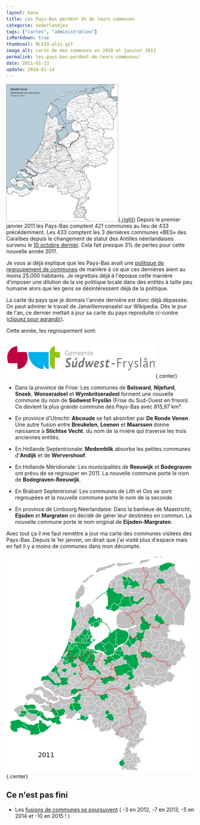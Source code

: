 ```yaml
---
layout: base
title: Les Pays-Bas perdent 3% de leurs communes
categorie: nederlandjes
tags: ["cartes", "administration"]
isMarkdown: true
thumbnail: NL419-alix.gif
image_alt: carte de mes communes en 2010 et janvier 2011
permalink: les-pays-bas-perdent-de-leurs-communes/
date: 2011-01-13
update: 2016-01-14
---
```



[![communes des Pays-Bas](2011-NL-Gemeenten-nl1800px.png){.right}](http://upload.wikimedia.org/wikipedia/commons/5/5c/2011-NL-Gemeenten-nl1800px.png) Depuis le premier janvier 2011 les Pays-Bas comptent 421 communes au lieu de 433 précédemment. Les 433 comptent les 3 dernières communes «BES» des Caraïbes depuis le changement de statut des Antilles néerlandaises survenu le [10 octobre dernier](/en-vrac-et-en-automne). Cela fait presque 3% de pertes pour cette nouvelle année 2011.

Je vous ai déjà explique que les Pays-Bas avait une [politique de regroupement de communes](/regroupement-de-communes) de manière à ce que ces dernières aient au moins 25.000 habitants. Je regrettais déjà à l'époque cette manière d'imposer une dilution de la vie politique locale dans des entités à taille peu humaine alors que les gens se désintéressent déjà de la politique.

La carte du pays que je donnais l'année dernière est donc déjà dépassée. On peut admirer le travail de Janwillemvanaalst sur Wikipedia. Dès le jour de l'an, ce dernier mettait à jour sa carte du pays reproduite ci-contre ([cliquez pour agrandir](http://upload.wikimedia.org/wikipedia/commons/5/5c/2011-NL-Gemeenten-nl1800px.png)).

Cette année, les regroupement sont:

<!--excerpt-->


![logo de la nouvelle commune de Súdwest Fryslân](Sudwest-Fryslan.png){.center}

* Dans la province de Frise: Les communes de **Bolsward**, **Nijefurd**, **Sneek**, **Wonseradeel** et **Wymbritseradeel** forment une nouvelle commune du nom de **Súdwest Fryslân** (Frise du Sud-Ouest en frison). Ce devient la plus grande commune des Pays-Bas avec 815,97 km². 

* En province d'Utrecht: **Abcoude** se fait absorber par **De Ronde Venen**. Une autre fusion entre **Breukelen**, **Loenen** et **Maarssen** donne naissance à **Stichtse Vecht**. du nom de la rivière qui traverse les trois anciennes entités.

* En Hollande Septentrionale: **Medemblik** absorbe les petites communes d'**Andijk** et de **Wervershoof**.

* En Hollande Méridionale: Les municipalités de **Reeuwijk** et **Bodegraven**  ont prévu de se regrouper en 2011. La nouvelle commune porte le nom de **Bodegraven-Reeuwijk**.

* En Brabant Septentrional: Les communes de Lith et Oss se sont regroupées et la nouvelle commune porte le nom de la seconde.

* En province de Limbourg Néerlandaise: Dans la banlieue de Maastricht, **Eijsden** et **Margraten** on décidé de gérer leur destinées en commun. La nouvelle commune porte le nom original de **Eijsden-Margraten**.

Avec tout ça il me faut remettre à jour ma carte des communes visitées des Pays-Bas. Depuis le 1er janvier, on dirait que j'ai visité plus d'espace mais en fait il y a moins de communes dans mon décompte.

![carte de mes communes en 2010 et janvier 2011](NL419-alix.gif){.center}

## Ce n'est pas fini

* Les [fusions de communes se poursuivent](/fusions-communes-se-poursuivent) ( -3 en 2012, -7 en 2013, -5 en 2014 et -10 en 2015 ! )
